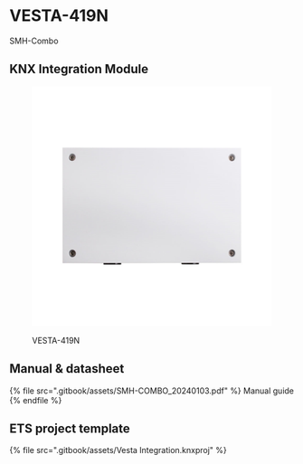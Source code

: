 # VESTA-419N

SMH-Combo

## KNX Integration Module

<figure><img src=".gitbook/assets/image (37) (1) (1).png" alt=""><figcaption><p>VESTA-419N</p></figcaption></figure>

## Manual & datasheet

{% file src=".gitbook/assets/SMH-COMBO_20240103.pdf" %}
Manual guide
{% endfile %}



## ETS project template

{% file src=".gitbook/assets/Vesta Integration.knxproj" %}
